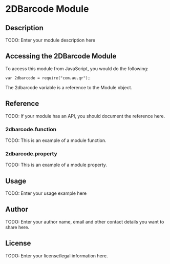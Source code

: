 # 2DBarcode Module

## Description

TODO: Enter your module description here

## Accessing the 2DBarcode Module

To access this module from JavaScript, you would do the following:

    var 2dbarcode = require("com.au.qr");

The 2dbarcode variable is a reference to the Module object.

## Reference

TODO: If your module has an API, you should document
the reference here.

### 2dbarcode.function

TODO: This is an example of a module function.

### 2dbarcode.property

TODO: This is an example of a module property.

## Usage

TODO: Enter your usage example here

## Author

TODO: Enter your author name, email and other contact
details you want to share here.

## License

TODO: Enter your license/legal information here.
